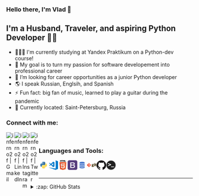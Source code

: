 ### Hello there, I'm Vlad 👋

## I'm a Husband, Traveler, and aspiring Python Developer 🙋‍♂️

- 👨🏼‍💻 I'm currently studying at Yandex Praktikum on a Python-dev course!
- 🎯 My goal is to turn my passion for software developement into professional career
- 🧐 I’m looking for career opportunities as a junior Python developer
- 🌎 I speak Russian, Englsih, and Spanish 
- ⚡ Fun fact: big fan of music, learned to play a guitar during the pandemic
- 📍 Currently located: Saint-Petersburg, Russia

### Connect with me:

[<img align="left" alt="inferno2f | Gmail" width="22px" src="https://cdn.jsdelivr.net/npm/simple-icons@v3/icons/gmail.svg" />][mailto]
[<img align="left" alt="inferno2f | LinkedIn" width="22px" src="https://cdn.jsdelivr.net/npm/simple-icons@v3/icons/linkedin.svg" />][linkedin]
[<img align="left" alt="inferno2f | Instagram" width="22px" src="https://cdn.jsdelivr.net/npm/simple-icons@v3/icons/instagram.svg" />][instagram]
[<img align="left" alt="inferno2f | Twitter" width="22px" src="https://cdn.jsdelivr.net/npm/simple-icons@v3/icons/twitter.svg" />][twitter]

<br />

### Languages and Tools:

<img align="left" alt="Python" width="26px" src="https://raw.githubusercontent.com/github/explore/80688e429a7d4ef2fca1e82350fe8e3517d3494d/topics/python/python.png" />
<img align="left" alt="Visual Studio Code" width="26px" src="https://raw.githubusercontent.com/github/explore/80688e429a7d4ef2fca1e82350fe8e3517d3494d/topics/visual-studio-code/visual-studio-code.png" />
<img align="left" alt="HTML5" width="26px" src="https://raw.githubusercontent.com/github/explore/80688e429a7d4ef2fca1e82350fe8e3517d3494d/topics/html/html.png" />
<img align="left" alt="Bootstrap" width="26px" src="https://raw.githubusercontent.com/github/explore/80688e429a7d4ef2fca1e82350fe8e3517d3494d/topics/bootstrap/bootstrap.png" />
<img align="left" alt="SQL" width="26px" src="https://raw.githubusercontent.com/github/explore/80688e429a7d4ef2fca1e82350fe8e3517d3494d/topics/sql/sql.png" />
<img align="left" alt="Git" width="26px" src="https://raw.githubusercontent.com/github/explore/80688e429a7d4ef2fca1e82350fe8e3517d3494d/topics/git/git.png" />
<img align="left" alt="GitHub" width="26px" src="https://raw.githubusercontent.com/github/explore/78df643247d429f6cc873026c0622819ad797942/topics/github/github.png" />
<img align="left" alt="Terminal" width="26px" src="https://raw.githubusercontent.com/github/explore/80688e429a7d4ef2fca1e82350fe8e3517d3494d/topics/terminal/terminal.png" />

<br />
<br />

---

<details>
  <summary>:zap: GitHub Stats</summary>

  <img align="left" alt="codeSTACKr's GitHub Stats" src="https://github-readme-stats.codestackr.vercel.app/api?username=inferno2f&show_icons=true&hide_border=true" />

</details>

[mailto]: <mailto:nikitinv91@gmail.com>
[instagram]: https://instagram.com/nikitinv
[linkedin]: http://linkedin.com/in/vlad-nikitin-86514177/
[twitter]: https://twitter.com/nikitinv21